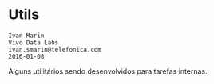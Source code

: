 # Utils

```
Ivan Marin
Vivo Data Labs
ivan.smarin@telefonica.com
2016-01-08
```

Alguns utilitários sendo desenvolvidos para tarefas internas.
